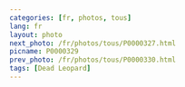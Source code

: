 ```yaml
---
categories: [fr, photos, tous]
lang: fr
layout: photo
next_photo: /fr/photos/tous/P0000327.html
picname: P0000329
prev_photo: /fr/photos/tous/P0000330.html
tags: [Dead Leopard]
---
```

